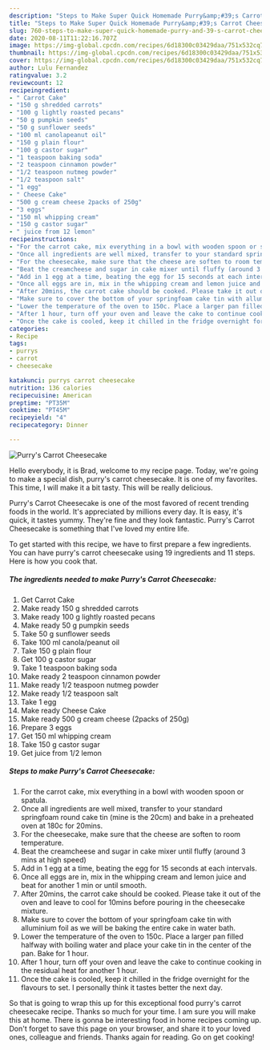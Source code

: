 ```yaml
---
description: "Steps to Make Super Quick Homemade Purry&amp;#39;s Carrot Cheesecake"
title: "Steps to Make Super Quick Homemade Purry&amp;#39;s Carrot Cheesecake"
slug: 760-steps-to-make-super-quick-homemade-purry-and-39-s-carrot-cheesecake
date: 2020-08-11T11:22:16.707Z
image: https://img-global.cpcdn.com/recipes/6d18300c03429daa/751x532cq70/purrys-carrot-cheesecake-recipe-main-photo.jpg
thumbnail: https://img-global.cpcdn.com/recipes/6d18300c03429daa/751x532cq70/purrys-carrot-cheesecake-recipe-main-photo.jpg
cover: https://img-global.cpcdn.com/recipes/6d18300c03429daa/751x532cq70/purrys-carrot-cheesecake-recipe-main-photo.jpg
author: Lulu Fernandez
ratingvalue: 3.2
reviewcount: 12
recipeingredient:
- " Carrot Cake"
- "150 g shredded carrots"
- "100 g lightly roasted pecans"
- "50 g pumpkin seeds"
- "50 g sunflower seeds"
- "100 ml canolapeanut oil"
- "150 g plain flour"
- "100 g castor sugar"
- "1 teaspoon baking soda"
- "2 teaspoon cinnamon powder"
- "1/2 teaspoon nutmeg powder"
- "1/2 teaspoon salt"
- "1 egg"
- " Cheese Cake"
- "500 g cream cheese 2packs of 250g"
- "3 eggs"
- "150 ml whipping cream"
- "150 g castor sugar"
- " juice from 12 lemon"
recipeinstructions:
- "For the carrot cake, mix everything in a bowl with wooden spoon or spatula."
- "Once all ingredients are well mixed, transfer to your standard springfoam round cake tin (mine is the 20cm) and bake in a preheated oven at 180c for 20mins."
- "For the cheesecake, make sure that the cheese are soften to room temperature."
- "Beat the creamcheese and sugar in cake mixer until fluffy (around 3 mins at high speed)"
- "Add in 1 egg at a time, beating the egg for 15 seconds at each intervals."
- "Once all eggs are in, mix in the whipping cream and lemon juice and beat for another 1 min or until smooth."
- "After 20mins, the carrot cake should be cooked. Please take it out of the oven and leave to cool for 10mins before pouring in the cheesecake mixture."
- "Make sure to cover the bottom of your springfoam cake tin with alluminium foil as we will be baking the entire cake in water bath."
- "Lower the temperature of the oven to 150c. Place a larger pan filled halfway with boiling water and place your cake tin in the center of the pan. Bake for 1 hour."
- "After 1 hour, turn off your oven and leave the cake to continue cooking in the residual heat for another 1 hour."
- "Once the cake is cooled, keep it chilled in the fridge overnight for the flavours to set. I personally think it tastes better the next day."
categories:
- Recipe
tags:
- purrys
- carrot
- cheesecake

katakunci: purrys carrot cheesecake 
nutrition: 136 calories
recipecuisine: American
preptime: "PT35M"
cooktime: "PT45M"
recipeyield: "4"
recipecategory: Dinner

---
```



![Purry&#39;s Carrot Cheesecake](https://img-global.cpcdn.com/recipes/6d18300c03429daa/751x532cq70/purrys-carrot-cheesecake-recipe-main-photo.jpg)

Hello everybody, it is Brad, welcome to my recipe page. Today, we're going to make a special dish, purry&#39;s carrot cheesecake. It is one of my favorites. This time, I will make it a bit tasty. This will be really delicious.



Purry&#39;s Carrot Cheesecake is one of the most favored of recent trending foods in the world. It's appreciated by millions every day. It is easy, it's quick, it tastes yummy. They're fine and they look fantastic. Purry&#39;s Carrot Cheesecake is something that I've loved my entire life.


To get started with this recipe, we have to first prepare a few ingredients. You can have purry&#39;s carrot cheesecake using 19 ingredients and 11 steps. Here is how you cook that.

<!--inarticleads1-->

##### The ingredients needed to make Purry&#39;s Carrot Cheesecake:

1. Get  Carrot Cake
1. Make ready 150 g shredded carrots
1. Make ready 100 g lightly roasted pecans
1. Make ready 50 g pumpkin seeds
1. Take 50 g sunflower seeds
1. Take 100 ml canola/peanut oil
1. Take 150 g plain flour
1. Get 100 g castor sugar
1. Take 1 teaspoon baking soda
1. Make ready 2 teaspoon cinnamon powder
1. Make ready 1/2 teaspoon nutmeg powder
1. Make ready 1/2 teaspoon salt
1. Take 1 egg
1. Make ready  Cheese Cake
1. Make ready 500 g cream cheese (2packs of 250g)
1. Prepare 3 eggs
1. Get 150 ml whipping cream
1. Take 150 g castor sugar
1. Get  juice from 1/2 lemon




<!--inarticleads2-->

##### Steps to make Purry&#39;s Carrot Cheesecake:

1. For the carrot cake, mix everything in a bowl with wooden spoon or spatula.
1. Once all ingredients are well mixed, transfer to your standard springfoam round cake tin (mine is the 20cm) and bake in a preheated oven at 180c for 20mins.
1. For the cheesecake, make sure that the cheese are soften to room temperature.
1. Beat the creamcheese and sugar in cake mixer until fluffy (around 3 mins at high speed)
1. Add in 1 egg at a time, beating the egg for 15 seconds at each intervals.
1. Once all eggs are in, mix in the whipping cream and lemon juice and beat for another 1 min or until smooth.
1. After 20mins, the carrot cake should be cooked. Please take it out of the oven and leave to cool for 10mins before pouring in the cheesecake mixture.
1. Make sure to cover the bottom of your springfoam cake tin with alluminium foil as we will be baking the entire cake in water bath.
1. Lower the temperature of the oven to 150c. Place a larger pan filled halfway with boiling water and place your cake tin in the center of the pan. Bake for 1 hour.
1. After 1 hour, turn off your oven and leave the cake to continue cooking in the residual heat for another 1 hour.
1. Once the cake is cooled, keep it chilled in the fridge overnight for the flavours to set. I personally think it tastes better the next day.




So that is going to wrap this up for this exceptional food purry&#39;s carrot cheesecake recipe. Thanks so much for your time. I am sure you will make this at home. There is gonna be interesting food in home recipes coming up. Don't forget to save this page on your browser, and share it to your loved ones, colleague and friends. Thanks again for reading. Go on get cooking!
